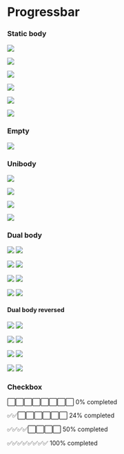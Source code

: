# Progressbar


### Static body

![](https://img.shields.io/static/v1.svg?label=studying&labelColor=gray&message=0%&color=inactive)

![](https://img.shields.io/static/v1.svg?label=studying&labelColor=gray&message=20%&color=rosybrown)

![](https://img.shields.io/static/v1.svg?label=studying&labelColor=gray&message=40%&color=red)

![](https://img.shields.io/static/v1.svg?label=studying&labelColor=gray&message=60%&color=orange)

![](https://img.shields.io/static/v1.svg?label=studying&labelColor=gray&message=80%&color=yellow)

![](https://img.shields.io/static/v1.svg?label=completed&labelColor=gray&message=100%&color=active)

### Empty

![](https://img.shields.io/static/v1.svg?label=⠀⠀&labelColor=blueviolet&message=⠀⠀⠀⠀⠀⠀⠀⠀⠀⠀⠀⠀⠀⠀&color=inactive)

### Unibody

![](https://img.shields.io/static/v1.svg?label=0%⠀⠀⠀⠀⠀⠀⠀⠀⠀⠀⠀⠀&labelColor=inactive&message=⠀|completed&color=inactive)

![](https://img.shields.io/static/v1.svg?label=⠀⠀&labelColor=blueviolet&message=12%⠀⠀⠀⠀⠀⠀⠀⠀⠀⠀|completed&color=inactive)

![](https://img.shields.io/static/v1.svg?label=⠀⠀50%⠀⠀⠀&labelColor=blueviolet&message=⠀⠀⠀⠀⠀⠀⠀|completed&color=inactive)

![](https://img.shields.io/static/v1.svg?label=⠀⠀⠀⠀⠀⠀100%⠀⠀⠀⠀⠀⠀&labelColor=blueviolet&message=completed&color=success)

### Dual body

![](https://img.shields.io/badge/-⠀⠀⠀⠀⠀⠀⠀0%⠀⠀⠀⠀⠀⠀⠀⠀-inactive) ![](https://img.shields.io/badge/-studying-orange)

![](https://img.shields.io/static/v1.svg?label=⠀⠀&labelColor=blueviolet&message=12%⠀⠀⠀⠀⠀⠀⠀⠀⠀⠀⠀&color=inactive) ![](https://img.shields.io/badge/-studying-orange)

![](https://img.shields.io/static/v1.svg?label=⠀⠀50%⠀⠀⠀&labelColor=blueviolet&message=⠀⠀⠀⠀⠀⠀⠀⠀&color=inactive) ![](https://img.shields.io/badge/-studying-orange)

![](https://img.shields.io/static/v1.svg?label=⠀⠀⠀⠀⠀⠀⠀100%&labelColor=blueviolet&message=⠀⠀⠀⠀⠀&color=blueviolet) ![](https://img.shields.io/badge/-completed-active)

#### Dual body reversed

![](https://img.shields.io/badge/-studying-orange) ![](https://img.shields.io/badge/-⠀⠀⠀⠀⠀⠀⠀0%⠀⠀⠀⠀⠀⠀⠀⠀-inactive)

![](https://img.shields.io/badge/-studying-orange) ![](https://img.shields.io/static/v1.svg?label=⠀⠀&labelColor=blueviolet&message=12%⠀⠀⠀⠀⠀⠀⠀⠀⠀⠀⠀&color=inactive)

![](https://img.shields.io/badge/-studying-orange) ![](https://img.shields.io/static/v1.svg?label=⠀⠀50%⠀⠀⠀&labelColor=blueviolet&message=⠀⠀⠀⠀⠀⠀⠀⠀&color=inactive)

![](https://img.shields.io/badge/-completed-active) ![](https://img.shields.io/static/v1.svg?label=⠀⠀⠀⠀⠀⠀⠀100%&labelColor=blueviolet&message=⠀⠀⠀⠀⠀&color=blueviolet)

### Checkbox
:white_large_square::white_large_square::white_large_square::white_large_square::white_large_square::white_large_square::white_large_square::white_large_square: 0% completed

:white_check_mark::white_check_mark::white_large_square::white_large_square::white_large_square::white_large_square::white_large_square::white_large_square: 24% completed

:white_check_mark::white_check_mark::white_check_mark::white_check_mark::white_large_square::white_large_square::white_large_square::white_large_square: 50% completed

:white_check_mark::white_check_mark::white_check_mark::white_check_mark::white_check_mark::white_check_mark::white_check_mark::white_check_mark: 100% completed